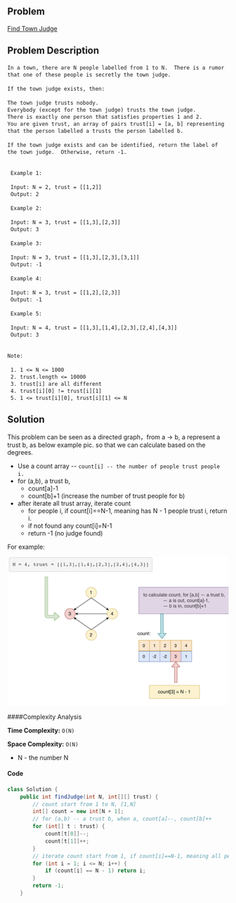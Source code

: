 ## Problem
[Find Town Judge](https://leetcode.com/explore/featured/card/may-leetcoding-challenge/535/week-2-may-8th-may-14th/3325/)

## Problem Description
```
In a town, there are N people labelled from 1 to N.  There is a rumor that one of these people is secretly the town judge.

If the town judge exists, then:

The town judge trusts nobody.
Everybody (except for the town judge) trusts the town judge.
There is exactly one person that satisfies properties 1 and 2.
You are given trust, an array of pairs trust[i] = [a, b] representing that the person labelled a trusts the person labelled b.

If the town judge exists and can be identified, return the label of the town judge.  Otherwise, return -1.


 Example 1:

 Input: N = 2, trust = [[1,2]]
 Output: 2

 Example 2:

 Input: N = 3, trust = [[1,3],[2,3]]
 Output: 3

 Example 3:

 Input: N = 3, trust = [[1,3],[2,3],[3,1]]
 Output: -1

 Example 4:

 Input: N = 3, trust = [[1,2],[2,3]]
 Output: -1

 Example 5:

 Input: N = 4, trust = [[1,3],[1,4],[2,3],[2,4],[4,3]]
 Output: 3
  

Note:

 1. 1 <= N <= 1000
 2. trust.length <= 10000
 3. trust[i] are all different
 4. trust[i][0] != trust[i][1]
 5. 1 <= trust[i][0], trust[i][1] <= N
```

## Solution
This problem can be seen as a directed graph，from a -> b, a represent a trust b, as below example pic. so that we can calculate based on the degrees. 
- Use a count array -- `count[i] -- the number of people trust people i.`
- for (a,b), a trust b, 
    - count[a]-1
    - count[b]+1 (increase the number of trust people for b)
- after iterate all trust array, iterate count
    - for people i, if count[i]==N-1, meaning has N - 1 people trust i, return i.
    - if not found any count[i]=N-1
    - return -1 (no judge found)


For example:

![Find Town Judge](../../assets/leetcode/find-town-judge.png)

####Complexity Analysis

**Time Complexity:** `O(N)`

**Space Complexity:** `O(N)`

- N - the number N

#### Code

```java
class Solution {
    public int findJudge(int N, int[][] trust) {
        // count start from 1 to N, [1,N]
        int[] count = new int[N + 1];
        // for (a,b) -- a trust b, when a, count[a]--, count[b]++
        for (int[] t : trust) {
            count[t[0]]--;
            count[t[1]]++;
        }
        // iterate count start from 1, if count[i]==N-1, meaning all people trust i, and i does not trust anyone, return i. judge found. otherwise return -1.
        for (int i = 1; i <= N; i++) {
            if (count[i] == N - 1) return i;
        }
        return -1;
    }
```
